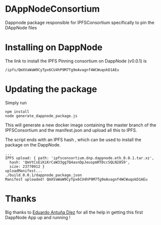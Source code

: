 # DAppNodeConsortium
Dappnode package responsible for IPFSConsortium specifically to pin the DAppNode files 

# Installing on DappNode

The link to install the IPFS Pinning consortium on DappNode (v0.0.1) is 

`/ipfs/QmXVaWaW9CyTpx6CU4hP9M7Tg9eAvagnf4WCWuqokD1AEu`

# Updating the package

Simply run

```
npm install
node generate_dappnode_package.js
```

This will generate a new docker image containing the master branch of the IPFSConsortium and the manifest.json and upload all this to IPFS.

The script ends with an IPFS hash , which can be used to install the package on the DappNode.

```
...
IPFS upload: { path: 'ipfsconsortium.dnp.dappnode.eth_0.0.1.tar.xz',
  hash: 'QmVtCsEiKiKrCaW33gg7Q4asnDpJeuspmRTDccSQLN28S9',
  size: 23770912 }
uploadManifest...
./build_0.0.1/dappnode_package.json
Manifest uploaded! QmXVaWaW9CyTpx6CU4hP9M7Tg9eAvagnf4WCWuqokD1AEu
```

# Thanks

Big thanks to [Eduardo Antuña Díez](https://github.com/eduadiez) for all the help in getting this first DappNode App up and running !


